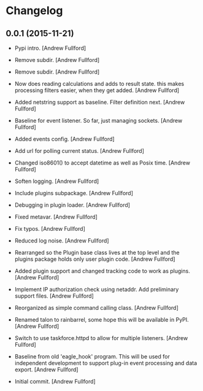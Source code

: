 Changelog
=========

0.0.1 (2015-11-21)
------------------

- Pypi intro. [Andrew Fullford]

- Remove subdir. [Andrew Fullford]

- Remove subdir. [Andrew Fullford]

- Now does reading calculations and adds to result state.  this makes
  processing filters easier, when they get added. [Andrew Fullford]

- Added netstring support as baseline.  Filter definition next. [Andrew
  Fullford]

- Baseline for event listener.  So far, just managing sockets. [Andrew
  Fullford]

- Added events config. [Andrew Fullford]

- Add url for polling current status. [Andrew Fullford]

- Changed iso8601() to accept datetime as well as Posix time. [Andrew
  Fullford]

- Soften logging. [Andrew Fullford]

- Include plugins subpackage. [Andrew Fullford]

- Debugging in plugin loader. [Andrew Fullford]

- Fixed metavar. [Andrew Fullford]

- Fix typos. [Andrew Fullford]

- Reduced log noise. [Andrew Fullford]

- Rearranged so the Plugin base class lives at the top level and the
  plugins package holds only user plugin code. [Andrew Fullford]

- Added plugin support and changed tracking code to work as plugins.
  [Andrew Fullford]

- Implement IP authorization check using netaddr. Add preliminary
  support files. [Andrew Fullford]

- Reorganized as simple command calling class. [Andrew Fullford]

- Renamed talon to rainbarrel, some hope this will be available in PyPI.
  [Andrew Fullford]

- Switch to use taskforce.httpd to allow for multiple listeners. [Andrew
  Fullford]

- Baseline from old 'eagle_hook' program.  This will be used for
  independent development to support plug-in event processing and data
  export. [Andrew Fullford]

- Initial commit. [Andrew Fullford]


